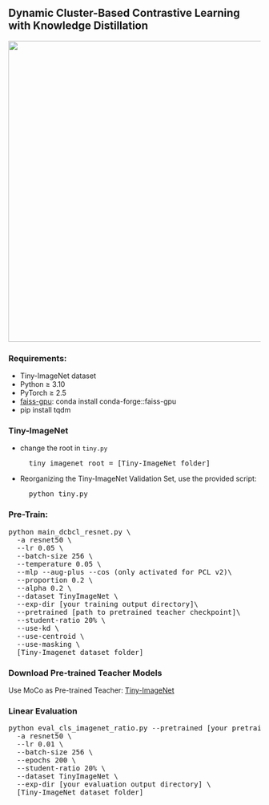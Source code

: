 ## Dynamic Cluster-Based Contrastive Learning with Knowledge Distillation
<img src="./img/DCBCL_framework.png" width="600">

### Requirements:
* Tiny-ImageNet dataset
* Python ≥ 3.10
* PyTorch ≥ 2.5
* <a href="https://anaconda.org/conda-forge/faiss-gpu">faiss-gpu</a>: conda install conda-forge::faiss-gpu
* pip install tqdm
### Tiny-ImageNet
- change the root in `tiny.py`
  <pre>
    tiny_imagenet_root = [Tiny-ImageNet folder]
  </pre>
- Reorganizing the Tiny-ImageNet Validation Set, use the provided script:
  <pre>
    python tiny.py
  </pre>


### Pre-Train: 
<pre>python main_dcbcl_resnet.py \ 
  -a resnet50 \ 
  --lr 0.05 \
  --batch-size 256 \
  --temperature 0.05 \
  --mlp --aug-plus --cos (only activated for PCL v2)\
  --proportion 0.2 \
  --alpha 0.2 \
  --dataset TinyImageNet \
  --exp-dir [your training output directory]\
  --pretrained [path to pretrained teacher checkpoint]\
  --student-ratio 20% \
  --use-kd \
  --use-centroid \
  --use-masking \
  [Tiny-Imagenet dataset folder]
</pre>

### Download Pre-trained Teacher Models
Use MoCo as Pre-trained Teacher:
<a href="https://drive.google.com/file/d/1JZ5YX6AUukPm8hB2RWMCgW0MUABG6650/view?usp=drive_link">Tiny-ImageNet</a>


### Linear Evaluation 
<pre>python eval_cls_imagenet_ratio.py --pretrained [your pretrained model] \
  -a resnet50 \
  --lr 0.01 \
  --batch-size 256 \
  --epochs 200 \
  --student-ratio 20% \
  --dataset TinyImageNet \
  --exp-dir [your evaluation output directory] \
  [Tiny-ImageNet dataset folder]
</pre>

